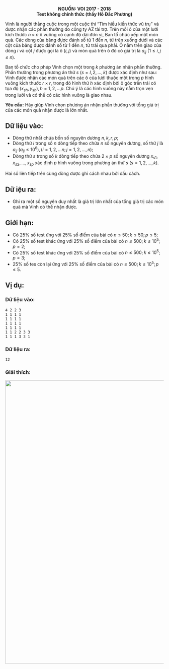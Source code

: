 **<center>NGUỒN: VOI 2017 - 2018</center>**
**<center>Test không chính thức (thầy Hồ Đắc Phương)</center>**

Vinh là người thắng cuộc trong một cuộc thi “Tìm hiểu kiến thức vũ trụ” và được nhận các phần thưởng do công ty AZ tài trợ. Trên mỗi ô của một lưới kích thước $n×n$ ô vuông có cạnh độ dài đơn vị, Ban tổ chức xếp một món quà. Các dòng của bảng được đánh số từ $1$ đến $n$, từ trên xuống dưới và các cột của bảng được đánh số từ $1$ đến $n$, từ trái qua phải. Ô nằm trên giao của dòng $i$ và cột $j$ được gọi là ô $(i, j)$ và món quà trên ô đó có giá trị là $a_{ij}\ (1 ≤i, j≤n)$.

Ban tổ chức cho phép Vinh chọn một trong $k$ phương án nhận phần thưởng. Phần thưởng trong phương án thứ $s\ (s = l, 2,…, k)$ được xác định như sau: Vinh được nhận các món quà trên các ô của lưới thuộc một trong $p$ hình vuông kích thước $r × r$, trong đó hình thứ $h$ xác định bởi ô góc trên trái có tọa độ $(x_{sh}, y_{sh}), h = 1, 2, … p$. Chú ý là các hình vuông này nằm trọn vẹn trong lưới và có thể có các hình vuông là giao nhau.

**Yêu cầu:** Hãy giúp Vinh chọn phương án nhận phần thưởng với tổng giá trị của các món quà nhận được là lớn nhất.

## Dữ liệu vào:
- Dòng thứ nhất chứa bốn số nguyên dương $n, k, r, p$;
- Dòng thứ $i$ trong số $n$ dòng tiếp theo chứa $n$ số nguyên dương, số thứ $j$ là $a_{ij}\ (a_{ij}≤10^6), (i=1,2,…n;j= 1,2,…,n)$;
- Dòng thứ $s$ trong số $k$ dòng tiếp theo chứa $2×p$ số nguyên dương $x_{s1},x_{s2},…,x_{sp}$ xác định $p$ hình vuông trong phương án thứ $s\ (s = 1, 2,…, k)$.

Hai số liên tiếp trên cùng dòng được ghi cách nhau bởi dấu cách.

## Dữ iệu ra:
- Ghi ra một số nguyên duy nhất là giá trị lớn nhất của tổng giá trị các món quà mà Vinh có thể nhận được.

## Giới hạn:
- Có $25\%$ số test ứng với $25\%$ số điểm của bài có $n ≤ 50; k ≤ 50;p≤5$;
- Có $25\%$ số test khác ứng với $25\%$ số điểm của bài có $n ≤ 500; k≤ 10^5;p=2$;
- Có $25\%$ số test khác ứng với $25\%$ số điểm của bài có $n ≤ 500; k≤ 10^5; p=3$;
- $25\%$ số tes còn lại ứng với $25\%$ số điểm của bài có $n ≤ 500; k≤ 10^5;p ≤5$.

## Vị dụ:
### Dữ liệu vào:
```
4 2 2 3
1 1 1 1
1 1 1 1
1 1 1 1
1 1 1 1
1 1 2 2 3 3
1 1 1 3 3 1
```

### Dữ liệu ra:
```
12
```

### Giải thích:
<center><img src="/images/problems/1509/bonus.png" width=900px></center>